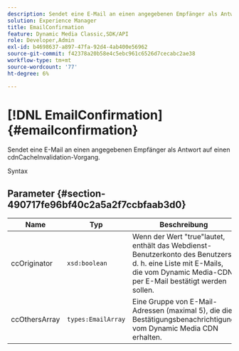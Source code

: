 ```yaml
---
description: Sendet eine E-Mail an einen angegebenen Empfänger als Antwort auf einen cdnCacheInvalidation-Vorgang.
solution: Experience Manager
title: EmailConfirmation
feature: Dynamic Media Classic,SDK/API
role: Developer,Admin
exl-id: b4698637-a897-47fa-92d4-4ab400e56962
source-git-commit: f42378a20b58e4c5ebc961c6526d7cecabc2ae38
workflow-type: tm+mt
source-wordcount: '77'
ht-degree: 6%

---
```


# [!DNL EmailConfirmation]{#emailconfirmation}

Sendet eine E-Mail an einen angegebenen Empfänger als Antwort auf einen cdnCacheInvalidation-Vorgang.

Syntax

## Parameter {#section-490717fe96bf40c2a5a2f7ccbfaab3d0}

| Name | Typ | Beschreibung |
|---|---|---|
| ccOriginator | `xsd:boolean` | Wenn der Wert &quot;true&quot;lautet, enthält das Webdienst-Benutzerkonto des Benutzers, d. h. eine Liste mit E-Mails, die vom Dynamic Media-CDN per E-Mail bestätigt werden sollen. |
| ccOthersArray | `types:EmailArray` | Eine Gruppe von E-Mail-Adressen (maximal 5), die die Bestätigungsbenachrichtigung vom Dynamic Media CDN erhalten. |
